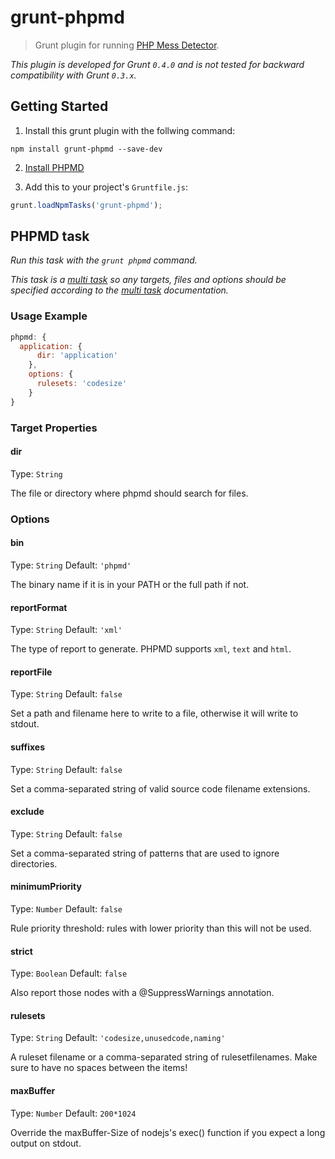 # grunt-phpmd

> Grunt plugin for running [PHP Mess Detector](http://phpmd.org).

_This plugin is developed for Grunt `0.4.0` and is not tested for backward compatibility with Grunt `0.3.x`._

## Getting Started

1. Install this grunt plugin with the follwing command:

```shell
npm install grunt-phpmd --save-dev
```

2. [Install PHPMD](http://phpmd.org/download/index.html)

3. Add this to your project's `Gruntfile.js`:

```js
grunt.loadNpmTasks('grunt-phpmd');
```

## PHPMD task

_Run this task with the `grunt phpmd` command._

_This task is a [multi task][] so any targets, files and options should be specified according to the [multi task][] documentation._

[multi task]: https://github.com/gruntjs/grunt/wiki/Configuring-tasks

### Usage Example

```js
phpmd: {
  application: {
	  dir: 'application'
	},
	options: {
	  rulesets: 'codesize'
	}
}
```

### Target Properties

#### dir
Type: `String`

The file or directory where phpmd should search for files.

### Options
#### bin
Type: `String`
Default: `'phpmd'`

The binary name if it is in your PATH or the full path if not.

#### reportFormat
Type: `String`
Default: `'xml'`

The type of report to generate. PHPMD supports `xml`, `text` and `html`.

#### reportFile
Type: `String`
Default: `false`

Set a path and filename here to write to a file, otherwise it will write to stdout.

#### suffixes
Type: `String`
Default: `false`

Set a comma-separated string of valid source code filename extensions.

#### exclude
Type: `String`
Default: `false`

Set a comma-separated string of patterns that are used to ignore directories.

#### minimumPriority
Type: `Number`
Default: `false`

Rule priority threshold: rules with lower priority than this will not be used.

#### strict
Type: `Boolean`
Default: `false`

Also report those nodes with a @SuppressWarnings annotation.

#### rulesets
Type: `String`
Default: `'codesize,unusedcode,naming'`

A ruleset filename or a comma-separated string of rulesetfilenames. Make sure to have no spaces between the items!

#### maxBuffer
Type: `Number`
Default: `200*1024`

Override the maxBuffer-Size of nodejs's exec() function if you expect a long output on stdout.
